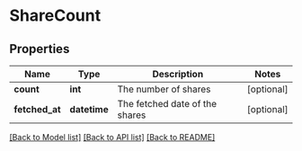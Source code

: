 # ShareCount

## Properties
Name | Type | Description | Notes
------------ | ------------- | ------------- | -------------
**count** | **int** | The number of shares | [optional] 
**fetched_at** | **datetime** | The fetched date of the shares | [optional] 

[[Back to Model list]](../README.md#documentation-for-models) [[Back to API list]](../README.md#documentation-for-api-endpoints) [[Back to README]](../README.md)


